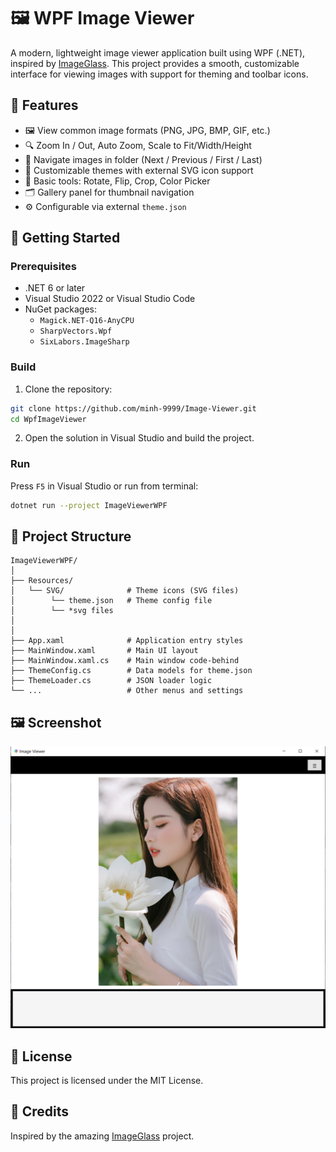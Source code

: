 
# 🖼️ WPF Image Viewer

A modern, lightweight image viewer application built using WPF (.NET), inspired by [ImageGlass](https://github.com/d2phap/ImageGlass). This project provides a smooth, customizable interface for viewing images with support for theming and toolbar icons.

## 🚀 Features

- 🖼️ View common image formats (PNG, JPG, BMP, GIF, etc.)
- 🔍 Zoom In / Out, Auto Zoom, Scale to Fit/Width/Height
- 🧭 Navigate images in folder (Next / Previous / First / Last)
- 🎨 Customizable themes with external SVG icon support
- 🧰 Basic tools: Rotate, Flip, Crop, Color Picker
- 🗂️ Gallery panel for thumbnail navigation
- ⚙️ Configurable via external `theme.json`

## 🧱 Getting Started

### Prerequisites

- .NET 6 or later
- Visual Studio 2022 or Visual Studio Code
- NuGet packages:
  - `Magick.NET-Q16-AnyCPU`
  - `SharpVectors.Wpf`
  - `SixLabors.ImageSharp`

### Build

1. Clone the repository:

```bash
git clone https://github.com/minh-9999/Image-Viewer.git
cd WpfImageViewer
```

2. Open the solution in Visual Studio and build the project.

### Run

Press `F5` in Visual Studio or run from terminal:

```bash
dotnet run --project ImageViewerWPF
```

## 📂 Project Structure

```
ImageViewerWPF/
│
├── Resources/
│   └── SVG/              # Theme icons (SVG files)
│        └── theme.json   # Theme config file
│        └── *svg files
│
│
├── App.xaml              # Application entry styles
├── MainWindow.xaml       # Main UI layout
├── MainWindow.xaml.cs    # Main window code-behind
├── ThemeConfig.cs        # Data models for theme.json
├── ThemeLoader.cs        # JSON loader logic
└── ...                   # Other menus and settings
```

## 🖼️ Screenshot

![App UI](https://raw.githubusercontent.com/minh-9999/Image-Viewer/refs/heads/master/docs/screenshot.PNG)

## 📄 License

This project is licensed under the MIT License.

## 📅 Credits

Inspired by the amazing [ImageGlass](https://github.com/d2phap/ImageGlass) project.
